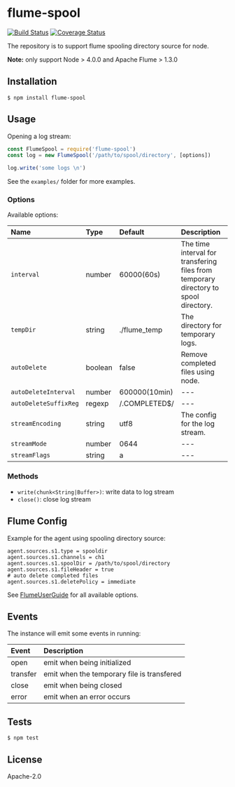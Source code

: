 # flume-spool

[![Build Status](https://travis-ci.org/nekronhuang/flume-spool.svg?branch=master)](https://travis-ci.org/nekronhuang/flume-spool) [![Coverage Status](https://coveralls.io/repos/github/nekronhuang/flume-spool/badge.svg?branch=master)](https://coveralls.io/github/nekronhuang/flume-spool?branch=master)

The repository is to support flume spooling directory source for node.

**Note:** only support Node > 4.0.0 and Apache Flume > 1.3.0

## Installation
```shell
$ npm install flume-spool
```

## Usage
Opening a log stream:

```javascript
const FlumeSpool = require('flume-spool')
const log = new FlumeSpool('/path/to/spool/directory', [options])

log.write('some logs \n')
```
See the `examples/` folder for more examples.

### Options
Available options:

Name                 | Type    | Default         | Description
:------------------- | :------ | :-------------- | :-----
`interval`            | number  | 60000(60s)      | The time interval for transfering files from temporary directory to spool directory.
`tempDir`             | string  | ./flume_temp    | The directory for temporary logs.
`autoDelete`          | boolean | false           | Remove completed files using node.
`autoDeleteInterval`  | number  | 600000(10min)   | ---
`autoDeleteSuffixReg` | regexp  | /\.COMPLETED$/  | ---
`streamEncoding`      | string  | utf8            | The config for the log stream.
`streamMode`          | number  | 0644            | ---
`streamFlags`         | string  | a               | ---

### Methods
* `write(chunk<String|Buffer>)`: write data to log stream
* `close()`: close log stream

## Flume Config
Example for the agent using spooling directory source:

```apacheconf
agent.sources.s1.type = spooldir
agent.sources.s1.channels = ch1
agent.sources.s1.spoolDir = /path/to/spool/directory
agent.sources.s1.fileHeader = true
# auto delete completed files
agent.sources.s1.deletePolicy = immediate
```
See [FlumeUserGuide](https://flume.apache.org/FlumeUserGuide.html#spooling-directory-source) for all available options.


## Events
The instance will emit some events in running:

Event     | Description
:-------- | :-----------
open      | emit when being initialized
transfer  | emit when the temporary file is transfered
close     | emit when being closed
error     | emit when an error occurs

## Tests
```shell
$ npm test
```

## License

Apache-2.0
